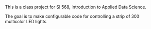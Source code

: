 This is a class project for SI 568, Introduction to Applied Data Science.

The goal is to make configurable code for controlling a strip of 300 multicolor LED lights.
